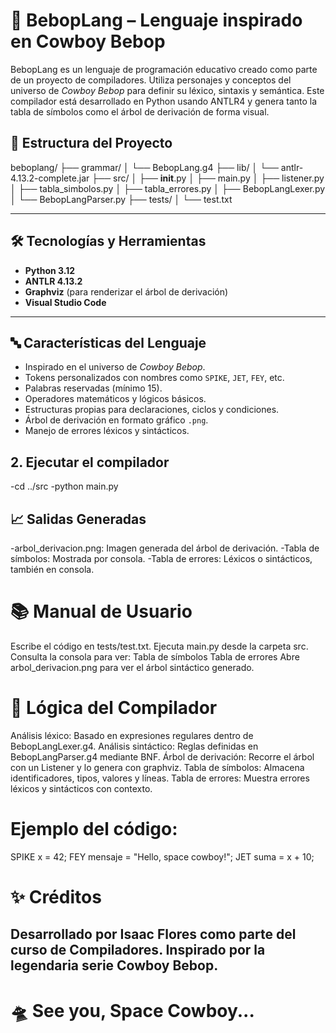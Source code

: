 
# 🚀 BebopLang – Lenguaje inspirado en Cowboy Bebop

BebopLang es un lenguaje de programación educativo creado como parte de un proyecto de compiladores. Utiliza personajes y conceptos del universo de *Cowboy Bebop* para definir su léxico, sintaxis y semántica. Este compilador está desarrollado en Python usando ANTLR4 y genera tanto la tabla de símbolos como el árbol de derivación de forma visual.


## 📁 Estructura del Proyecto

beboplang/
├── grammar/
│   └── BebopLang.g4
├── lib/
│   └── antlr-4.13.2-complete.jar
├── src/
│   ├── __init__.py
│   ├── main.py
│   ├── listener.py
│   ├── tabla_simbolos.py
│   ├── tabla_errores.py
│   ├── BebopLangLexer.py
│   └── BebopLangParser.py
├── tests/
│   └── test.txt

---

## 🛠 Tecnologías y Herramientas

- **Python 3.12**
- **ANTLR 4.13.2**
- **Graphviz** (para renderizar el árbol de derivación)
- **Visual Studio Code**

---

## 🔤 Características del Lenguaje

- Inspirado en el universo de *Cowboy Bebop*.
- Tokens personalizados con nombres como `SPIKE`, `JET`, `FEY`, etc.
- Palabras reservadas (mínimo 15).
- Operadores matemáticos y lógicos básicos.
- Estructuras propias para declaraciones, ciclos y condiciones.
- Árbol de derivación en formato gráfico `.png`.
- Manejo de errores léxicos y sintácticos.
  
## 2. Ejecutar el compilador
-cd ../src
-python main.py

## 📈 Salidas Generadas
-arbol_derivacion.png: Imagen generada del árbol de derivación.
-Tabla de símbolos: Mostrada por consola.
-Tabla de errores: Léxicos o sintácticos, también en consola.

# 📚 Manual de Usuario
Escribe el código en tests/test.txt.
Ejecuta main.py desde la carpeta src.
Consulta la consola para ver:
Tabla de símbolos
Tabla de errores
Abre arbol_derivacion.png para ver el árbol sintáctico generado.

# 🧠 Lógica del Compilador
Análisis léxico: Basado en expresiones regulares dentro de BebopLangLexer.g4.
Análisis sintáctico: Reglas definidas en BebopLangParser.g4 mediante BNF.
Árbol de derivación: Recorre el árbol con un Listener y lo genera con graphviz.
Tabla de símbolos: Almacena identificadores, tipos, valores y líneas.
Tabla de errores: Muestra errores léxicos y sintácticos con contexto.

# Ejemplo del código:
SPIKE x = 42;
FEY mensaje = "Hello, space cowboy!";
JET suma = x + 10;

# ✨ Créditos
## Desarrollado por Isaac Flores como parte del curso de Compiladores. Inspirado por la legendaria serie Cowboy Bebop.

# 🛸 See you, Space Cowboy...
